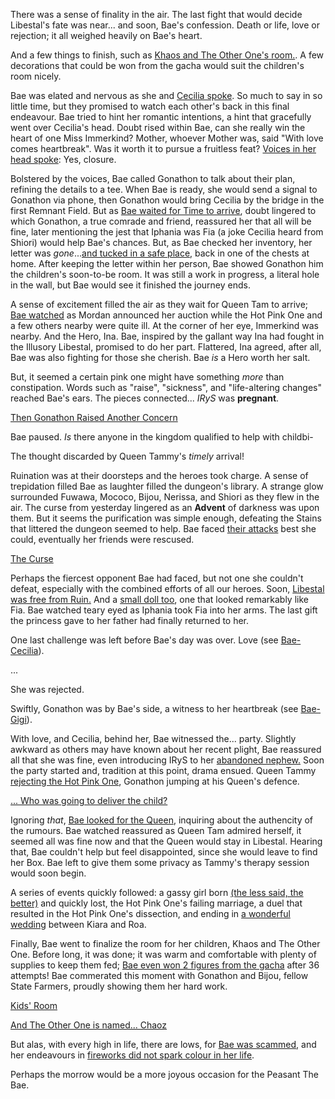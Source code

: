 There was a sense of finality in the air. The last fight that would decide Libestal's fate was near... and soon, Bae's confession. Death or life, love or rejection; it all weighed heavily on Bae's heart.

And a few things to finish, such as [Khaos and The Other One's room.](https://youtu.be/Br6dvhVJ_IE?t=489). A few decorations that could be won from the gacha would suit the children's room nicely.

Bae was elated and nervous as she and [Cecilia spoke](https://youtu.be/Br6dvhVJ_IE?t=323). So much to say in so little time, but they promised to watch each other's back in this final endeavour. Bae tried to hint her romantic intentions, a hint that gracefully went over Cecilia's head. Doubt rised within Bae, can she really win the heart of one Miss Immerkind? Mother, whoever Mother was, said "With love comes heartbreak". Was it worth it to pursue a fruitless feat? [Voices in her head spoke](https://youtu.be/Br6dvhVJ_IE?t=783): Yes, closure.

Bolstered by the voices, Bae called Gonathon to talk about their plan, refining the details to a tee. When Bae is ready, she would send a signal to Gonathon via phone, then Gonathon would bring Cecilia by the bridge in the first Remnant Field. But as [Bae waited for Time to arrive](https://youtu.be/Br6dvhVJ_IE?t=1962), doubt lingered to which Gonathon, a true comrade and friend, reassured her that all will be fine, later mentioning the jest that Iphania was Fia (a joke Cecilia heard from Shiori) would help Bae's chances. But, as Bae checked her inventory, her letter was _gone_...[and tucked in a safe place,](https://youtu.be/Br6dvhVJ_IE?t=2645) back in one of the chests at home. After keeping the letter within her person, Bae showed Gonathon him the children's soon-to-be room. It was still a work in progress, a literal hole in the wall, but Bae would see it finished the journey ends.

A sense of excitement filled the air as they wait for Queen Tam to arrive; [Bae watched](https://youtu.be/Br6dvhVJ_IE?t=2160) as Mordan announced her auction while the Hot Pink One and a few others nearby were quite ill. At the corner of her eye, Immerkind was nearby. And the Hero, Ina. Bae, inspired by the gallant way Ina had fought in the Illusory Libestal, promised to do her part. Flattered, Ina agreed, after all, Bae was also fighting for those she cherish. Bae _is_ a Hero worth her salt.

But, it seemed a certain pink one might have something _more_ than constipation. Words such as "raise", "sickness", and "life-altering changes" reached Bae's ears. The pieces connected... _IRyS_ was **pregnant**.

[Then Gonathon Raised Another Concern](https://youtu.be/Br6dvhVJ_IE?t=2782)

Bae paused. _Is_ there anyone in the kingdom qualified to help with childbi-

The thought discarded by Queen Tammy's _timely_ arrival!

Ruination was at their doorsteps and the heroes took charge. A sense of trepidation filled Bae as laughter filled the dungeon's library. A strange glow surrounded Fuwawa, Mococo, Bijou, Nerissa, and Shiori as they flew in the air. The curse from yesterday lingered as an **Advent** of darkness was upon them. But it seems the purification was simple enough, defeating the Stains that littered the dungeon seemed to help. Bae faced [their attacks](https://youtu.be/Br6dvhVJ_IE?t=3445) best she could, eventually her friends were rescused.

[The Curse](#embed:https://youtu.be/Br6dvhVJ_IE?t=3693)

Perhaps the fiercest opponent Bae had faced, but not one she couldn't defeat, especially with the combined efforts of all our heroes. Soon, [Libestal was free from Ruin.](https://youtu.be/Br6dvhVJ_IE?t=4009) And a [small doll too](https://youtu.be/Br6dvhVJ_IE?t=4051), one that looked remarkably like Fia. Bae watched teary eyed as Iphania took Fia into her arms. The last gift the princess gave to her father had finally returned to her.

One last challenge was left before Bae's day was over. Love (see [Bae-Cecilia](#edge:cecilia-bae)).

...

She was rejected.

Swiftly, Gonathon was by Bae's side, a witness to her heartbreak (see [Bae-Gigi](#edge:bae-gigi)).

With love, and Cecilia, behind her, Bae witnessed the... party. Slightly awkward as others may have known about her recent plight, Bae reassured all that she was fine, even introducing IRyS to her [abandoned nephew.](https://youtu.be/Br6dvhVJ_IE?t=5633) Soon the party started and, tradition at this point, drama ensued. Queen Tammy [rejecting the Hot Pink One](https://youtu.be/Br6dvhVJ_IE?t=5761), Gonathon jumping at his Queen's defence.

[... Who was going to deliver the child?](https://youtu.be/Br6dvhVJ_IE?t=5883)

Ignoring _that_, [Bae looked for the Queen](https://youtu.be/Br6dvhVJ_IE?t=5936), inquiring about the authencity of the rumours. Bae watched reassured as Queen Tam admired herself, it seemed all was fine now and that the Queen would stay in Libestal. Hearing that, Bae couldn't help but feel disappointed, since she would leave to find her Box. Bae left to give them some privacy as Tammy's therapy session would soon begin.

A series of events quickly followed: a gassy girl born [(the less said, the better)](https://youtu.be/Br6dvhVJ_IE?t=6744) and quickly lost, the Hot Pink One's failing marriage, a duel that resulted in the Hot Pink One's dissection, and ending in [a wonderful wedding](https://youtu.be/Br6dvhVJ_IE?t=7715) between Kiara and Roa.

Finally, Bae went to finalize the room for her children, Khaos and The Other One. Before long, it was done; it was warm and comfortable with plenty of supplies to keep them fed; [Bae even won 2 figures from the gacha](https://youtu.be/Br6dvhVJ_IE?t=8199) after 36 attempts! Bae commerated this moment with Gonathon and Bijou, fellow State Farmers, proudly showing them her hard work.

[Kids' Room](https://youtu.be/Br6dvhVJ_IE?t=9402)

[And The Other One is named... Chaoz](https://youtu.be/Br6dvhVJ_IE?t=9475)

But alas, with every high in life, there are lows, for [Bae was scammed](https://youtu.be/Br6dvhVJ_IE?t=10289), and her endeavours in [fireworks did not spark colour in her life](https://youtu.be/Br6dvhVJ_IE?t=11047).

Perhaps the morrow would be a more joyous occasion for the Peasant The Bae.
